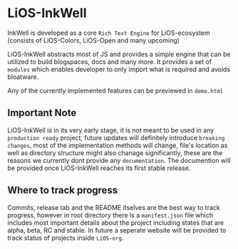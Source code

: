 # LiOS-InkWell

InkWell is developed as a core `Rich Text Engine` for LiOS-ecosystem (consists of LiOS-Colors, LiOS-Open and many upcoming)

LiOS-InkWell abstracts most of JS and provides a simple engine that can be utilized to build blogspaces, docs and many more. It provides a set of `modules` which enables developer to only import what is required and avoids bloatware.

Any of the currently implemented features can be previewed in `demo.html`

## Important Note

LiOS-InkWell is in its very early stage, it is not meant to be used in any `production ready` project, future updates will definitely introduce `breaking changes`, most of the implementation methods will change, file's location as well as directory structure might also chanage significantly, these are the reasons we currently dont provide any `documentation`. The documention will be provided once LiOS-InkWell reaches its first stable release.

## Where to track progress

Commits, release tab and the README itselves are the best way to track progress, however in root directory there is a `manifest.json` file which includes most important details about the project including states that are alpha, beta, RC and stable. In future a seperate website will be provided to track status of projects inside `LiOS-org`.

